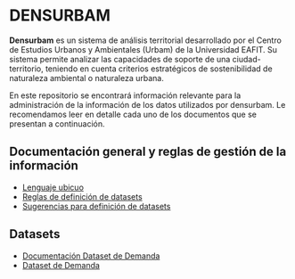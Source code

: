 # DENSURBAM

**Densurbam** es un sistema de análisis territorial desarrollado por el Centro de Estudios Urbanos y Ambientales (Urbam) de la Universidad EAFIT. Su sistema permite analizar las capacidades de soporte de una ciudad-territorio, teniendo en cuenta criterios estratégicos de sostenibilidad de naturaleza ambiental o naturaleza urbana.

En este repositorio se encontrará información relevante para la administración de la información de los datos utilizados por densurbam. Le recomendamos leer en detalle cada uno de los documentos que se presentan a continuación.

## Documentación general y reglas de gestión de la información
- [Lenguaje ubicuo](https://github.com/danielgara/densurbam/blob/main/Documentaci%C3%B3nGeneral/LenguajeUbicuo.md)
- [Reglas de definición de datasets](https://github.com/danielgara/densurbam/blob/main/Documentaci%C3%B3nGeneral/ReglasDatasets.md)
- [Sugerencias para definición de datasets](https://github.com/danielgara/densurbam/blob/main/Documentaci%C3%B3nGeneral/SugerenciasParaDefinirLosDatasets.pdf)

## Datasets
- [Documentación Dataset de Demanda](https://github.com/danielgara/densurbam/blob/main/Documentaci%C3%B3nDatasets/Demanda.md)
- [Dataset de Demanda](https://github.com/danielgara/densurbam/blob/main/Datasets/Demanda.csv)

